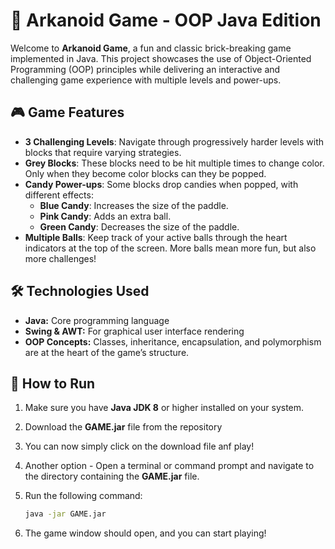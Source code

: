 # 🧱 Arkanoid Game - OOP Java Edition

Welcome to **Arkanoid Game**, a fun and classic brick-breaking game implemented in Java. This project showcases the use of Object-Oriented Programming (OOP) principles while delivering an interactive and challenging game experience with multiple levels and power-ups.

## 🎮 Game Features

- **3 Challenging Levels**: Navigate through progressively harder levels with blocks that require varying strategies.
- **Grey Blocks**: These blocks need to be hit multiple times to change color. Only when they become color blocks can they be popped.
- **Candy Power-ups**: Some blocks drop candies when popped, with different effects:
  - **Blue Candy**: Increases the size of the paddle.
  - **Pink Candy**: Adds an extra ball.
  - **Green Candy**: Decreases the size of the paddle.
- **Multiple Balls**: Keep track of your active balls through the heart indicators at the top of the screen. More balls mean more fun, but also more challenges!

## 🛠️ Technologies Used

- **Java:** Core programming language
- **Swing & AWT:** For graphical user interface rendering
- **OOP Concepts:** Classes, inheritance, encapsulation, and polymorphism are at the heart of the game’s structure.

## 🚀 How to Run

1. Make sure you have **Java JDK 8** or higher installed on your system.
2. Download the **GAME.jar** file from the repository
3. You can now simply click on the download file anf play! 
4. Another option - Open a terminal or command prompt and navigate to the directory containing the **GAME.jar** file.
5. Run the following command:

   ```bash
   java -jar GAME.jar
6. The game window should open, and you can start playing!
